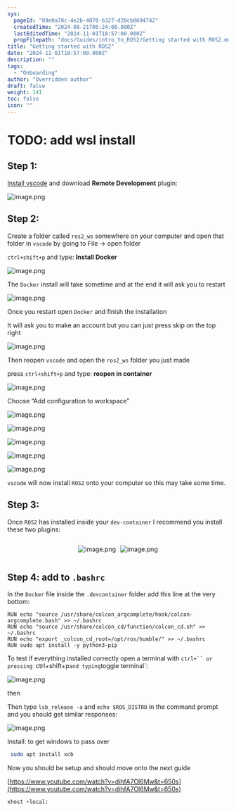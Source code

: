 ```yaml
---
sys:
  pageId: "89e0a78c-4e2b-4070-b327-d28cb0694742"
  createdTime: "2024-08-21T00:24:00.000Z"
  lastEditedTime: "2024-11-01T18:57:00.000Z"
  propFilepath: "docs/Guides/intro_to_ROS2/Getting started with ROS2.md"
title: "Getting started with ROS2"
date: "2024-11-01T18:57:00.000Z"
description: ""
tags:
  - "Onboarding"
author: "Overridden author"
draft: false
weight: 141
toc: false
icon: ""
---
```


# TODO: add wsl install

## Step 1:

[Install vscode](https://code.visualstudio.com/download) and download **Remote Development** plugin:

![image.png](https://prod-files-secure.s3.us-west-2.amazonaws.com/d518164a-d88e-44d1-a4ee-3adb3bd8bce0/efb52993-1881-4a40-b95e-6f020334f022/image.png?X-Amz-Algorithm=AWS4-HMAC-SHA256&X-Amz-Content-Sha256=UNSIGNED-PAYLOAD&X-Amz-Credential=ASIAZI2LB4666DF4SPPU%2F20250208%2Fus-west-2%2Fs3%2Faws4_request&X-Amz-Date=20250208T031010Z&X-Amz-Expires=3600&X-Amz-Security-Token=IQoJb3JpZ2luX2VjEGoaCXVzLXdlc3QtMiJIMEYCIQCaWlbympcL4XYiUkbfhUkxQIn5rAXvev7qk557x9mRtQIhAMIGCEXM03MlQKm6OLUTVzVIAVO0UsbbE9AbDcWnGCjOKogECIP%2F%2F%2F%2F%2F%2F%2F%2F%2F%2FwEQABoMNjM3NDIzMTgzODA1Igyn6399SYxg2nR%2BwwUq3APlD1Xv0FPkQvQPkH3qXZYNtH7TRsZwH2rylkAPrMLo8If5Sb5w%2BasNPxXUTSU07Jyn3fMnbLol6RN523iqjAXBvDyiGnJ6Yj3%2FCx23ZwUh475ZbnHubqTyBvEcY8M%2BBO%2FZJLwudEHfuIdMsgOxBjZSwNdPUgOogYWYP960TZGYGN0Mk%2FHv0dnEcQ0195bgxn%2F89Hwgm5oIk0FxRpW8fuJn853lgFrp0hnWV7DrRXO4slAA4fy4rEvLErWocskTkaSKojRkcQZt1z442h0g42tsGoYrGVmIAtpelXgMQhz%2FAayMuhoGTKu5hnnXGfTk%2F%2Flkd1omGOF6STbQx36jZkHxyZFpU22zAwvrN0oEYWkbVNI9PNv2geWV0cJqRyFIxKkLwovQW30j6lwWP78H5C4f5MAOwlDJtDNJl7fIi0DAeAXhTt2wjbuBU73WAYzqL%2Fh47cCG9uZgP0rewi7QGUxxBY2JDyMZoKK7WR2XlDAM8jYmGslCEU%2FVDQcJtJJaVHr1ycvdizgLyty7sMgWSJGQKQgzEgP4IiV74TT%2FPwcUs1HBTt7kru2QEnPQhzZrhz%2BLe4JVw5r533M%2BeF%2BXAOLg65VB5IgXFpbEbgV9EdFK82rH4YE141BUEKrcTTDr%2BZq9BjqkAbng%2FOI5t%2FkzIbFcPN0hGe0jA5P1NTcnUKbSArtBi3IL0FTc%2F%2BPJiUNgU7WyZmjrlFcxQaZchC8EmLI9KcVFhMVOWcXSn74ZnLCFulfnhWn3NIGLq3i9orLcJDdZjenzvhBiVGtwztC50SBx%2FiKpuR7NIW%2BTCRHZBcq%2BvWzg0zTh4lXFE21o2Pq69Z5q34FBpxp3TDKsb0G%2B7IY%2Fe%2BXuFfB219Iq&X-Amz-Signature=0920647968f9eef6fca0a7d79e869e9ea9077521ecd3590b311827c6448fcdb1&X-Amz-SignedHeaders=host&x-id=GetObject)

## Step 2:

Create a folder called `ros2_ws` somewhere on your computer and open that folder in `vscode` by going to File → open folder 

`ctrl+shift+p` and type: **Install Docker**

![image.png](https://prod-files-secure.s3.us-west-2.amazonaws.com/d518164a-d88e-44d1-a4ee-3adb3bd8bce0/2269dc0e-1cd5-47ff-bceb-c04ad9b2eab0/image.png?X-Amz-Algorithm=AWS4-HMAC-SHA256&X-Amz-Content-Sha256=UNSIGNED-PAYLOAD&X-Amz-Credential=ASIAZI2LB4666DF4SPPU%2F20250208%2Fus-west-2%2Fs3%2Faws4_request&X-Amz-Date=20250208T031009Z&X-Amz-Expires=3600&X-Amz-Security-Token=IQoJb3JpZ2luX2VjEGoaCXVzLXdlc3QtMiJIMEYCIQCaWlbympcL4XYiUkbfhUkxQIn5rAXvev7qk557x9mRtQIhAMIGCEXM03MlQKm6OLUTVzVIAVO0UsbbE9AbDcWnGCjOKogECIP%2F%2F%2F%2F%2F%2F%2F%2F%2F%2FwEQABoMNjM3NDIzMTgzODA1Igyn6399SYxg2nR%2BwwUq3APlD1Xv0FPkQvQPkH3qXZYNtH7TRsZwH2rylkAPrMLo8If5Sb5w%2BasNPxXUTSU07Jyn3fMnbLol6RN523iqjAXBvDyiGnJ6Yj3%2FCx23ZwUh475ZbnHubqTyBvEcY8M%2BBO%2FZJLwudEHfuIdMsgOxBjZSwNdPUgOogYWYP960TZGYGN0Mk%2FHv0dnEcQ0195bgxn%2F89Hwgm5oIk0FxRpW8fuJn853lgFrp0hnWV7DrRXO4slAA4fy4rEvLErWocskTkaSKojRkcQZt1z442h0g42tsGoYrGVmIAtpelXgMQhz%2FAayMuhoGTKu5hnnXGfTk%2F%2Flkd1omGOF6STbQx36jZkHxyZFpU22zAwvrN0oEYWkbVNI9PNv2geWV0cJqRyFIxKkLwovQW30j6lwWP78H5C4f5MAOwlDJtDNJl7fIi0DAeAXhTt2wjbuBU73WAYzqL%2Fh47cCG9uZgP0rewi7QGUxxBY2JDyMZoKK7WR2XlDAM8jYmGslCEU%2FVDQcJtJJaVHr1ycvdizgLyty7sMgWSJGQKQgzEgP4IiV74TT%2FPwcUs1HBTt7kru2QEnPQhzZrhz%2BLe4JVw5r533M%2BeF%2BXAOLg65VB5IgXFpbEbgV9EdFK82rH4YE141BUEKrcTTDr%2BZq9BjqkAbng%2FOI5t%2FkzIbFcPN0hGe0jA5P1NTcnUKbSArtBi3IL0FTc%2F%2BPJiUNgU7WyZmjrlFcxQaZchC8EmLI9KcVFhMVOWcXSn74ZnLCFulfnhWn3NIGLq3i9orLcJDdZjenzvhBiVGtwztC50SBx%2FiKpuR7NIW%2BTCRHZBcq%2BvWzg0zTh4lXFE21o2Pq69Z5q34FBpxp3TDKsb0G%2B7IY%2Fe%2BXuFfB219Iq&X-Amz-Signature=3590ae7a61e5b85cb83b5bf8c6b2be2ffed4bef0907aa2ae0360684a401c04ad&X-Amz-SignedHeaders=host&x-id=GetObject)

The `Docker` install will take sometime and at the end it will ask you to restart

![image.png](https://prod-files-secure.s3.us-west-2.amazonaws.com/d518164a-d88e-44d1-a4ee-3adb3bd8bce0/ed233f78-be33-4b1f-b89c-9c346c0e961e/image.png?X-Amz-Algorithm=AWS4-HMAC-SHA256&X-Amz-Content-Sha256=UNSIGNED-PAYLOAD&X-Amz-Credential=ASIAZI2LB4666DF4SPPU%2F20250208%2Fus-west-2%2Fs3%2Faws4_request&X-Amz-Date=20250208T031010Z&X-Amz-Expires=3600&X-Amz-Security-Token=IQoJb3JpZ2luX2VjEGoaCXVzLXdlc3QtMiJIMEYCIQCaWlbympcL4XYiUkbfhUkxQIn5rAXvev7qk557x9mRtQIhAMIGCEXM03MlQKm6OLUTVzVIAVO0UsbbE9AbDcWnGCjOKogECIP%2F%2F%2F%2F%2F%2F%2F%2F%2F%2FwEQABoMNjM3NDIzMTgzODA1Igyn6399SYxg2nR%2BwwUq3APlD1Xv0FPkQvQPkH3qXZYNtH7TRsZwH2rylkAPrMLo8If5Sb5w%2BasNPxXUTSU07Jyn3fMnbLol6RN523iqjAXBvDyiGnJ6Yj3%2FCx23ZwUh475ZbnHubqTyBvEcY8M%2BBO%2FZJLwudEHfuIdMsgOxBjZSwNdPUgOogYWYP960TZGYGN0Mk%2FHv0dnEcQ0195bgxn%2F89Hwgm5oIk0FxRpW8fuJn853lgFrp0hnWV7DrRXO4slAA4fy4rEvLErWocskTkaSKojRkcQZt1z442h0g42tsGoYrGVmIAtpelXgMQhz%2FAayMuhoGTKu5hnnXGfTk%2F%2Flkd1omGOF6STbQx36jZkHxyZFpU22zAwvrN0oEYWkbVNI9PNv2geWV0cJqRyFIxKkLwovQW30j6lwWP78H5C4f5MAOwlDJtDNJl7fIi0DAeAXhTt2wjbuBU73WAYzqL%2Fh47cCG9uZgP0rewi7QGUxxBY2JDyMZoKK7WR2XlDAM8jYmGslCEU%2FVDQcJtJJaVHr1ycvdizgLyty7sMgWSJGQKQgzEgP4IiV74TT%2FPwcUs1HBTt7kru2QEnPQhzZrhz%2BLe4JVw5r533M%2BeF%2BXAOLg65VB5IgXFpbEbgV9EdFK82rH4YE141BUEKrcTTDr%2BZq9BjqkAbng%2FOI5t%2FkzIbFcPN0hGe0jA5P1NTcnUKbSArtBi3IL0FTc%2F%2BPJiUNgU7WyZmjrlFcxQaZchC8EmLI9KcVFhMVOWcXSn74ZnLCFulfnhWn3NIGLq3i9orLcJDdZjenzvhBiVGtwztC50SBx%2FiKpuR7NIW%2BTCRHZBcq%2BvWzg0zTh4lXFE21o2Pq69Z5q34FBpxp3TDKsb0G%2B7IY%2Fe%2BXuFfB219Iq&X-Amz-Signature=ba8dade96ece70e0395c07b14967e2bb16e6e473a758de1333ec7acdfa4a0b0f&X-Amz-SignedHeaders=host&x-id=GetObject)

Once you restart open `Docker` and finish the installation

It will ask you to make an account but you can just press skip on the top right

![image.png](https://prod-files-secure.s3.us-west-2.amazonaws.com/d518164a-d88e-44d1-a4ee-3adb3bd8bce0/21010ad9-1659-4fd9-9f59-9932a09b2a3d/image.png?X-Amz-Algorithm=AWS4-HMAC-SHA256&X-Amz-Content-Sha256=UNSIGNED-PAYLOAD&X-Amz-Credential=ASIAZI2LB4666DF4SPPU%2F20250208%2Fus-west-2%2Fs3%2Faws4_request&X-Amz-Date=20250208T031010Z&X-Amz-Expires=3600&X-Amz-Security-Token=IQoJb3JpZ2luX2VjEGoaCXVzLXdlc3QtMiJIMEYCIQCaWlbympcL4XYiUkbfhUkxQIn5rAXvev7qk557x9mRtQIhAMIGCEXM03MlQKm6OLUTVzVIAVO0UsbbE9AbDcWnGCjOKogECIP%2F%2F%2F%2F%2F%2F%2F%2F%2F%2FwEQABoMNjM3NDIzMTgzODA1Igyn6399SYxg2nR%2BwwUq3APlD1Xv0FPkQvQPkH3qXZYNtH7TRsZwH2rylkAPrMLo8If5Sb5w%2BasNPxXUTSU07Jyn3fMnbLol6RN523iqjAXBvDyiGnJ6Yj3%2FCx23ZwUh475ZbnHubqTyBvEcY8M%2BBO%2FZJLwudEHfuIdMsgOxBjZSwNdPUgOogYWYP960TZGYGN0Mk%2FHv0dnEcQ0195bgxn%2F89Hwgm5oIk0FxRpW8fuJn853lgFrp0hnWV7DrRXO4slAA4fy4rEvLErWocskTkaSKojRkcQZt1z442h0g42tsGoYrGVmIAtpelXgMQhz%2FAayMuhoGTKu5hnnXGfTk%2F%2Flkd1omGOF6STbQx36jZkHxyZFpU22zAwvrN0oEYWkbVNI9PNv2geWV0cJqRyFIxKkLwovQW30j6lwWP78H5C4f5MAOwlDJtDNJl7fIi0DAeAXhTt2wjbuBU73WAYzqL%2Fh47cCG9uZgP0rewi7QGUxxBY2JDyMZoKK7WR2XlDAM8jYmGslCEU%2FVDQcJtJJaVHr1ycvdizgLyty7sMgWSJGQKQgzEgP4IiV74TT%2FPwcUs1HBTt7kru2QEnPQhzZrhz%2BLe4JVw5r533M%2BeF%2BXAOLg65VB5IgXFpbEbgV9EdFK82rH4YE141BUEKrcTTDr%2BZq9BjqkAbng%2FOI5t%2FkzIbFcPN0hGe0jA5P1NTcnUKbSArtBi3IL0FTc%2F%2BPJiUNgU7WyZmjrlFcxQaZchC8EmLI9KcVFhMVOWcXSn74ZnLCFulfnhWn3NIGLq3i9orLcJDdZjenzvhBiVGtwztC50SBx%2FiKpuR7NIW%2BTCRHZBcq%2BvWzg0zTh4lXFE21o2Pq69Z5q34FBpxp3TDKsb0G%2B7IY%2Fe%2BXuFfB219Iq&X-Amz-Signature=c4ca8788d3536de711eb74fe981770ed9efd4c0b71791e8388989f40629e8bba&X-Amz-SignedHeaders=host&x-id=GetObject)

Then reopen `vscode` and open the `ros2_ws` folder you just made

press `ctrl+shift+p` and type: **reopen in container**

![image.png](https://prod-files-secure.s3.us-west-2.amazonaws.com/d518164a-d88e-44d1-a4ee-3adb3bd8bce0/4e93b8c2-41ad-488c-8095-c74205196118/image.png?X-Amz-Algorithm=AWS4-HMAC-SHA256&X-Amz-Content-Sha256=UNSIGNED-PAYLOAD&X-Amz-Credential=ASIAZI2LB4666DF4SPPU%2F20250208%2Fus-west-2%2Fs3%2Faws4_request&X-Amz-Date=20250208T031010Z&X-Amz-Expires=3600&X-Amz-Security-Token=IQoJb3JpZ2luX2VjEGoaCXVzLXdlc3QtMiJIMEYCIQCaWlbympcL4XYiUkbfhUkxQIn5rAXvev7qk557x9mRtQIhAMIGCEXM03MlQKm6OLUTVzVIAVO0UsbbE9AbDcWnGCjOKogECIP%2F%2F%2F%2F%2F%2F%2F%2F%2F%2FwEQABoMNjM3NDIzMTgzODA1Igyn6399SYxg2nR%2BwwUq3APlD1Xv0FPkQvQPkH3qXZYNtH7TRsZwH2rylkAPrMLo8If5Sb5w%2BasNPxXUTSU07Jyn3fMnbLol6RN523iqjAXBvDyiGnJ6Yj3%2FCx23ZwUh475ZbnHubqTyBvEcY8M%2BBO%2FZJLwudEHfuIdMsgOxBjZSwNdPUgOogYWYP960TZGYGN0Mk%2FHv0dnEcQ0195bgxn%2F89Hwgm5oIk0FxRpW8fuJn853lgFrp0hnWV7DrRXO4slAA4fy4rEvLErWocskTkaSKojRkcQZt1z442h0g42tsGoYrGVmIAtpelXgMQhz%2FAayMuhoGTKu5hnnXGfTk%2F%2Flkd1omGOF6STbQx36jZkHxyZFpU22zAwvrN0oEYWkbVNI9PNv2geWV0cJqRyFIxKkLwovQW30j6lwWP78H5C4f5MAOwlDJtDNJl7fIi0DAeAXhTt2wjbuBU73WAYzqL%2Fh47cCG9uZgP0rewi7QGUxxBY2JDyMZoKK7WR2XlDAM8jYmGslCEU%2FVDQcJtJJaVHr1ycvdizgLyty7sMgWSJGQKQgzEgP4IiV74TT%2FPwcUs1HBTt7kru2QEnPQhzZrhz%2BLe4JVw5r533M%2BeF%2BXAOLg65VB5IgXFpbEbgV9EdFK82rH4YE141BUEKrcTTDr%2BZq9BjqkAbng%2FOI5t%2FkzIbFcPN0hGe0jA5P1NTcnUKbSArtBi3IL0FTc%2F%2BPJiUNgU7WyZmjrlFcxQaZchC8EmLI9KcVFhMVOWcXSn74ZnLCFulfnhWn3NIGLq3i9orLcJDdZjenzvhBiVGtwztC50SBx%2FiKpuR7NIW%2BTCRHZBcq%2BvWzg0zTh4lXFE21o2Pq69Z5q34FBpxp3TDKsb0G%2B7IY%2Fe%2BXuFfB219Iq&X-Amz-Signature=88521fe1cea47c71802b876a204db1264b6c38e7948e1180b1e49c3c4800e114&X-Amz-SignedHeaders=host&x-id=GetObject)

Choose “Add configuration to workspace”

![image.png](https://prod-files-secure.s3.us-west-2.amazonaws.com/d518164a-d88e-44d1-a4ee-3adb3bd8bce0/9560b282-5060-4989-ba37-97e7b2c22476/image.png?X-Amz-Algorithm=AWS4-HMAC-SHA256&X-Amz-Content-Sha256=UNSIGNED-PAYLOAD&X-Amz-Credential=ASIAZI2LB4666DF4SPPU%2F20250208%2Fus-west-2%2Fs3%2Faws4_request&X-Amz-Date=20250208T031010Z&X-Amz-Expires=3600&X-Amz-Security-Token=IQoJb3JpZ2luX2VjEGoaCXVzLXdlc3QtMiJIMEYCIQCaWlbympcL4XYiUkbfhUkxQIn5rAXvev7qk557x9mRtQIhAMIGCEXM03MlQKm6OLUTVzVIAVO0UsbbE9AbDcWnGCjOKogECIP%2F%2F%2F%2F%2F%2F%2F%2F%2F%2FwEQABoMNjM3NDIzMTgzODA1Igyn6399SYxg2nR%2BwwUq3APlD1Xv0FPkQvQPkH3qXZYNtH7TRsZwH2rylkAPrMLo8If5Sb5w%2BasNPxXUTSU07Jyn3fMnbLol6RN523iqjAXBvDyiGnJ6Yj3%2FCx23ZwUh475ZbnHubqTyBvEcY8M%2BBO%2FZJLwudEHfuIdMsgOxBjZSwNdPUgOogYWYP960TZGYGN0Mk%2FHv0dnEcQ0195bgxn%2F89Hwgm5oIk0FxRpW8fuJn853lgFrp0hnWV7DrRXO4slAA4fy4rEvLErWocskTkaSKojRkcQZt1z442h0g42tsGoYrGVmIAtpelXgMQhz%2FAayMuhoGTKu5hnnXGfTk%2F%2Flkd1omGOF6STbQx36jZkHxyZFpU22zAwvrN0oEYWkbVNI9PNv2geWV0cJqRyFIxKkLwovQW30j6lwWP78H5C4f5MAOwlDJtDNJl7fIi0DAeAXhTt2wjbuBU73WAYzqL%2Fh47cCG9uZgP0rewi7QGUxxBY2JDyMZoKK7WR2XlDAM8jYmGslCEU%2FVDQcJtJJaVHr1ycvdizgLyty7sMgWSJGQKQgzEgP4IiV74TT%2FPwcUs1HBTt7kru2QEnPQhzZrhz%2BLe4JVw5r533M%2BeF%2BXAOLg65VB5IgXFpbEbgV9EdFK82rH4YE141BUEKrcTTDr%2BZq9BjqkAbng%2FOI5t%2FkzIbFcPN0hGe0jA5P1NTcnUKbSArtBi3IL0FTc%2F%2BPJiUNgU7WyZmjrlFcxQaZchC8EmLI9KcVFhMVOWcXSn74ZnLCFulfnhWn3NIGLq3i9orLcJDdZjenzvhBiVGtwztC50SBx%2FiKpuR7NIW%2BTCRHZBcq%2BvWzg0zTh4lXFE21o2Pq69Z5q34FBpxp3TDKsb0G%2B7IY%2Fe%2BXuFfB219Iq&X-Amz-Signature=96a6fffa110901b2929dcfa1904d1bf4f87259fb0e3bad4e2a73b0715ff15812&X-Amz-SignedHeaders=host&x-id=GetObject)

![image.png](https://prod-files-secure.s3.us-west-2.amazonaws.com/d518164a-d88e-44d1-a4ee-3adb3bd8bce0/2ee63f81-886b-48e8-a553-dc6e5eac99e4/image.png?X-Amz-Algorithm=AWS4-HMAC-SHA256&X-Amz-Content-Sha256=UNSIGNED-PAYLOAD&X-Amz-Credential=ASIAZI2LB4666DF4SPPU%2F20250208%2Fus-west-2%2Fs3%2Faws4_request&X-Amz-Date=20250208T031010Z&X-Amz-Expires=3600&X-Amz-Security-Token=IQoJb3JpZ2luX2VjEGoaCXVzLXdlc3QtMiJIMEYCIQCaWlbympcL4XYiUkbfhUkxQIn5rAXvev7qk557x9mRtQIhAMIGCEXM03MlQKm6OLUTVzVIAVO0UsbbE9AbDcWnGCjOKogECIP%2F%2F%2F%2F%2F%2F%2F%2F%2F%2FwEQABoMNjM3NDIzMTgzODA1Igyn6399SYxg2nR%2BwwUq3APlD1Xv0FPkQvQPkH3qXZYNtH7TRsZwH2rylkAPrMLo8If5Sb5w%2BasNPxXUTSU07Jyn3fMnbLol6RN523iqjAXBvDyiGnJ6Yj3%2FCx23ZwUh475ZbnHubqTyBvEcY8M%2BBO%2FZJLwudEHfuIdMsgOxBjZSwNdPUgOogYWYP960TZGYGN0Mk%2FHv0dnEcQ0195bgxn%2F89Hwgm5oIk0FxRpW8fuJn853lgFrp0hnWV7DrRXO4slAA4fy4rEvLErWocskTkaSKojRkcQZt1z442h0g42tsGoYrGVmIAtpelXgMQhz%2FAayMuhoGTKu5hnnXGfTk%2F%2Flkd1omGOF6STbQx36jZkHxyZFpU22zAwvrN0oEYWkbVNI9PNv2geWV0cJqRyFIxKkLwovQW30j6lwWP78H5C4f5MAOwlDJtDNJl7fIi0DAeAXhTt2wjbuBU73WAYzqL%2Fh47cCG9uZgP0rewi7QGUxxBY2JDyMZoKK7WR2XlDAM8jYmGslCEU%2FVDQcJtJJaVHr1ycvdizgLyty7sMgWSJGQKQgzEgP4IiV74TT%2FPwcUs1HBTt7kru2QEnPQhzZrhz%2BLe4JVw5r533M%2BeF%2BXAOLg65VB5IgXFpbEbgV9EdFK82rH4YE141BUEKrcTTDr%2BZq9BjqkAbng%2FOI5t%2FkzIbFcPN0hGe0jA5P1NTcnUKbSArtBi3IL0FTc%2F%2BPJiUNgU7WyZmjrlFcxQaZchC8EmLI9KcVFhMVOWcXSn74ZnLCFulfnhWn3NIGLq3i9orLcJDdZjenzvhBiVGtwztC50SBx%2FiKpuR7NIW%2BTCRHZBcq%2BvWzg0zTh4lXFE21o2Pq69Z5q34FBpxp3TDKsb0G%2B7IY%2Fe%2BXuFfB219Iq&X-Amz-Signature=27a08a71900d1714b2bc42c99a08d9ef0106dc70d801550386e2179b0c31c844&X-Amz-SignedHeaders=host&x-id=GetObject)

![image.png](https://prod-files-secure.s3.us-west-2.amazonaws.com/d518164a-d88e-44d1-a4ee-3adb3bd8bce0/ae1580b2-b048-407e-aed9-b584224a7a04/image.png?X-Amz-Algorithm=AWS4-HMAC-SHA256&X-Amz-Content-Sha256=UNSIGNED-PAYLOAD&X-Amz-Credential=ASIAZI2LB4666DF4SPPU%2F20250208%2Fus-west-2%2Fs3%2Faws4_request&X-Amz-Date=20250208T031009Z&X-Amz-Expires=3600&X-Amz-Security-Token=IQoJb3JpZ2luX2VjEGoaCXVzLXdlc3QtMiJIMEYCIQCaWlbympcL4XYiUkbfhUkxQIn5rAXvev7qk557x9mRtQIhAMIGCEXM03MlQKm6OLUTVzVIAVO0UsbbE9AbDcWnGCjOKogECIP%2F%2F%2F%2F%2F%2F%2F%2F%2F%2FwEQABoMNjM3NDIzMTgzODA1Igyn6399SYxg2nR%2BwwUq3APlD1Xv0FPkQvQPkH3qXZYNtH7TRsZwH2rylkAPrMLo8If5Sb5w%2BasNPxXUTSU07Jyn3fMnbLol6RN523iqjAXBvDyiGnJ6Yj3%2FCx23ZwUh475ZbnHubqTyBvEcY8M%2BBO%2FZJLwudEHfuIdMsgOxBjZSwNdPUgOogYWYP960TZGYGN0Mk%2FHv0dnEcQ0195bgxn%2F89Hwgm5oIk0FxRpW8fuJn853lgFrp0hnWV7DrRXO4slAA4fy4rEvLErWocskTkaSKojRkcQZt1z442h0g42tsGoYrGVmIAtpelXgMQhz%2FAayMuhoGTKu5hnnXGfTk%2F%2Flkd1omGOF6STbQx36jZkHxyZFpU22zAwvrN0oEYWkbVNI9PNv2geWV0cJqRyFIxKkLwovQW30j6lwWP78H5C4f5MAOwlDJtDNJl7fIi0DAeAXhTt2wjbuBU73WAYzqL%2Fh47cCG9uZgP0rewi7QGUxxBY2JDyMZoKK7WR2XlDAM8jYmGslCEU%2FVDQcJtJJaVHr1ycvdizgLyty7sMgWSJGQKQgzEgP4IiV74TT%2FPwcUs1HBTt7kru2QEnPQhzZrhz%2BLe4JVw5r533M%2BeF%2BXAOLg65VB5IgXFpbEbgV9EdFK82rH4YE141BUEKrcTTDr%2BZq9BjqkAbng%2FOI5t%2FkzIbFcPN0hGe0jA5P1NTcnUKbSArtBi3IL0FTc%2F%2BPJiUNgU7WyZmjrlFcxQaZchC8EmLI9KcVFhMVOWcXSn74ZnLCFulfnhWn3NIGLq3i9orLcJDdZjenzvhBiVGtwztC50SBx%2FiKpuR7NIW%2BTCRHZBcq%2BvWzg0zTh4lXFE21o2Pq69Z5q34FBpxp3TDKsb0G%2B7IY%2Fe%2BXuFfB219Iq&X-Amz-Signature=669299d3d1aef9dbb1602075b5d541c6bab7fcdbf95bddc4a7e3b3dba5b1ab5f&X-Amz-SignedHeaders=host&x-id=GetObject)

![image.png](https://prod-files-secure.s3.us-west-2.amazonaws.com/d518164a-d88e-44d1-a4ee-3adb3bd8bce0/53255b28-f75e-430f-b9e3-c0ac8577e42b/image.png?X-Amz-Algorithm=AWS4-HMAC-SHA256&X-Amz-Content-Sha256=UNSIGNED-PAYLOAD&X-Amz-Credential=ASIAZI2LB4666DF4SPPU%2F20250208%2Fus-west-2%2Fs3%2Faws4_request&X-Amz-Date=20250208T031009Z&X-Amz-Expires=3600&X-Amz-Security-Token=IQoJb3JpZ2luX2VjEGoaCXVzLXdlc3QtMiJIMEYCIQCaWlbympcL4XYiUkbfhUkxQIn5rAXvev7qk557x9mRtQIhAMIGCEXM03MlQKm6OLUTVzVIAVO0UsbbE9AbDcWnGCjOKogECIP%2F%2F%2F%2F%2F%2F%2F%2F%2F%2FwEQABoMNjM3NDIzMTgzODA1Igyn6399SYxg2nR%2BwwUq3APlD1Xv0FPkQvQPkH3qXZYNtH7TRsZwH2rylkAPrMLo8If5Sb5w%2BasNPxXUTSU07Jyn3fMnbLol6RN523iqjAXBvDyiGnJ6Yj3%2FCx23ZwUh475ZbnHubqTyBvEcY8M%2BBO%2FZJLwudEHfuIdMsgOxBjZSwNdPUgOogYWYP960TZGYGN0Mk%2FHv0dnEcQ0195bgxn%2F89Hwgm5oIk0FxRpW8fuJn853lgFrp0hnWV7DrRXO4slAA4fy4rEvLErWocskTkaSKojRkcQZt1z442h0g42tsGoYrGVmIAtpelXgMQhz%2FAayMuhoGTKu5hnnXGfTk%2F%2Flkd1omGOF6STbQx36jZkHxyZFpU22zAwvrN0oEYWkbVNI9PNv2geWV0cJqRyFIxKkLwovQW30j6lwWP78H5C4f5MAOwlDJtDNJl7fIi0DAeAXhTt2wjbuBU73WAYzqL%2Fh47cCG9uZgP0rewi7QGUxxBY2JDyMZoKK7WR2XlDAM8jYmGslCEU%2FVDQcJtJJaVHr1ycvdizgLyty7sMgWSJGQKQgzEgP4IiV74TT%2FPwcUs1HBTt7kru2QEnPQhzZrhz%2BLe4JVw5r533M%2BeF%2BXAOLg65VB5IgXFpbEbgV9EdFK82rH4YE141BUEKrcTTDr%2BZq9BjqkAbng%2FOI5t%2FkzIbFcPN0hGe0jA5P1NTcnUKbSArtBi3IL0FTc%2F%2BPJiUNgU7WyZmjrlFcxQaZchC8EmLI9KcVFhMVOWcXSn74ZnLCFulfnhWn3NIGLq3i9orLcJDdZjenzvhBiVGtwztC50SBx%2FiKpuR7NIW%2BTCRHZBcq%2BvWzg0zTh4lXFE21o2Pq69Z5q34FBpxp3TDKsb0G%2B7IY%2Fe%2BXuFfB219Iq&X-Amz-Signature=9457409555fad6db8f172e78dd965552a3ac7b5cad9caea6c37f8008b7af75cd&X-Amz-SignedHeaders=host&x-id=GetObject)

![image.png](https://prod-files-secure.s3.us-west-2.amazonaws.com/d518164a-d88e-44d1-a4ee-3adb3bd8bce0/7c562767-5af9-4ffb-97d1-327bcdf4ee00/image.png?X-Amz-Algorithm=AWS4-HMAC-SHA256&X-Amz-Content-Sha256=UNSIGNED-PAYLOAD&X-Amz-Credential=ASIAZI2LB4666DF4SPPU%2F20250208%2Fus-west-2%2Fs3%2Faws4_request&X-Amz-Date=20250208T031009Z&X-Amz-Expires=3600&X-Amz-Security-Token=IQoJb3JpZ2luX2VjEGoaCXVzLXdlc3QtMiJIMEYCIQCaWlbympcL4XYiUkbfhUkxQIn5rAXvev7qk557x9mRtQIhAMIGCEXM03MlQKm6OLUTVzVIAVO0UsbbE9AbDcWnGCjOKogECIP%2F%2F%2F%2F%2F%2F%2F%2F%2F%2FwEQABoMNjM3NDIzMTgzODA1Igyn6399SYxg2nR%2BwwUq3APlD1Xv0FPkQvQPkH3qXZYNtH7TRsZwH2rylkAPrMLo8If5Sb5w%2BasNPxXUTSU07Jyn3fMnbLol6RN523iqjAXBvDyiGnJ6Yj3%2FCx23ZwUh475ZbnHubqTyBvEcY8M%2BBO%2FZJLwudEHfuIdMsgOxBjZSwNdPUgOogYWYP960TZGYGN0Mk%2FHv0dnEcQ0195bgxn%2F89Hwgm5oIk0FxRpW8fuJn853lgFrp0hnWV7DrRXO4slAA4fy4rEvLErWocskTkaSKojRkcQZt1z442h0g42tsGoYrGVmIAtpelXgMQhz%2FAayMuhoGTKu5hnnXGfTk%2F%2Flkd1omGOF6STbQx36jZkHxyZFpU22zAwvrN0oEYWkbVNI9PNv2geWV0cJqRyFIxKkLwovQW30j6lwWP78H5C4f5MAOwlDJtDNJl7fIi0DAeAXhTt2wjbuBU73WAYzqL%2Fh47cCG9uZgP0rewi7QGUxxBY2JDyMZoKK7WR2XlDAM8jYmGslCEU%2FVDQcJtJJaVHr1ycvdizgLyty7sMgWSJGQKQgzEgP4IiV74TT%2FPwcUs1HBTt7kru2QEnPQhzZrhz%2BLe4JVw5r533M%2BeF%2BXAOLg65VB5IgXFpbEbgV9EdFK82rH4YE141BUEKrcTTDr%2BZq9BjqkAbng%2FOI5t%2FkzIbFcPN0hGe0jA5P1NTcnUKbSArtBi3IL0FTc%2F%2BPJiUNgU7WyZmjrlFcxQaZchC8EmLI9KcVFhMVOWcXSn74ZnLCFulfnhWn3NIGLq3i9orLcJDdZjenzvhBiVGtwztC50SBx%2FiKpuR7NIW%2BTCRHZBcq%2BvWzg0zTh4lXFE21o2Pq69Z5q34FBpxp3TDKsb0G%2B7IY%2Fe%2BXuFfB219Iq&X-Amz-Signature=73534f84fffd11e3c111a59dcd61f0161455708ec95294ebe74a5a4cef240a15&X-Amz-SignedHeaders=host&x-id=GetObject)

`vscode` will now install `ROS2` onto your computer so this may take some time.

## Step 3:

Once `ROS2` has installed inside your `dev-container` I recommend you install these two plugins:

<div style="display: flex;flex-direction: row; column-gap:10px; max-width: 630px;justify-content: center;">
<div>

![image.png](https://prod-files-secure.s3.us-west-2.amazonaws.com/d518164a-d88e-44d1-a4ee-3adb3bd8bce0/3fc3d550-5a54-4ba1-ba6b-faa01cdb7369/image.png?X-Amz-Algorithm=AWS4-HMAC-SHA256&X-Amz-Content-Sha256=UNSIGNED-PAYLOAD&X-Amz-Credential=ASIAZI2LB4667RJKQP3H%2F20250208%2Fus-west-2%2Fs3%2Faws4_request&X-Amz-Date=20250208T031012Z&X-Amz-Expires=3600&X-Amz-Security-Token=IQoJb3JpZ2luX2VjEGoaCXVzLXdlc3QtMiJHMEUCIQDUZuJ59q7GPPzH9RTZZEuXl43bdEjcHHjknWVC9S%2FtlgIgRgu6NnaWTfnqVgJc5%2Bz8IB1ZjRXewkO4TwEOgGx7j2cqiAQIg%2F%2F%2F%2F%2F%2F%2F%2F%2F%2F%2FARAAGgw2Mzc0MjMxODM4MDUiDIxlg5EJajqZ7akM1ircA4Fw4P4kiB1HSzPOM2Mk2ouVtd7oDU%2BI6WWmwQZxz4uTvGPzxunGHhUUtf6Bl4Uo3vOAd%2F1Cs69F5indO9Z1gIAJfOao0rnOl%2FAQcHpk23EBFVWZAfU0pZp%2Bhb%2ByKJLvRfZkkUDtF3HTZ6%2Bn%2FljaC0mdpqcZopuHRMCK2c%2BV71IL6AZhqTZYMf0u8%2BE5QZRyQNSURMXw%2BHkb6Mxo2JrHMKVo7VxfHthNm9jcAaT36tGzUV72WTPnI7cxppkDIGfn%2BpVDaWm9bdgL20m%2F1LWlfYA7wAKLe9DBGHkwgd1CUVYuQXcyzgfJ5NoTApjWhBY%2F7XPtr5zBDubDYbhuoktWUqn3gqnv%2F9eQe1wRi%2BSv8Arz3M4zN%2BIvy%2B9zrMRNMvVBPcIVKo0XCeH53OC32qJtmHRpXUcRpR4zX41ARUtbYrnV6MpH90a8s3KzUhuKGMCD%2FFM64BsPqkt0PpxQB2CLY9xJg6a7jU9d5zLo5gNWOGxGVg54HVULxigwaHQShMCXHMc92u9lOvtSF0nVGLT9%2FsTDOvdlvYcKGA0KfNP4vYcve1HQUOEnaLSB1okpJCxW2ZjhDrCNJg7OYNssjgcMHfMxT1fFQWZ90q1fubUvgFTqeRwbB805ESf%2Fg7X%2BMMD5mr0GOqUBgKeprFnFi2B5WnSd0xO17VM0hxGmYR8uvkgFrGP%2BOH8Dfz%2FcS0O91RnL29KLMypVUy%2Bka1vEQ%2BKZOyUe2tybLn3W1osznV3i2TGcXKD3WFZv%2B4XPFqXwDfTCmnbcY9wEEaa8%2FMDlZG%2Fjc3mdmd5YBZDlWzis6hC9WnQv8c1Vmj57fXiYTpajjXkDya8yy10HyZACQ9%2FQuO6j9VE6eBZkWc2Eg%2FhU&X-Amz-Signature=3aa5108d56b6dc5b54de5e02bfac0c728b1f4bafe8d3be6a5dc8c46716967f93&X-Amz-SignedHeaders=host&x-id=GetObject)

</div>
<div>

![image.png](https://prod-files-secure.s3.us-west-2.amazonaws.com/d518164a-d88e-44d1-a4ee-3adb3bd8bce0/d994cc66-13c2-4093-a5a3-f84cf4601a82/image.png?X-Amz-Algorithm=AWS4-HMAC-SHA256&X-Amz-Content-Sha256=UNSIGNED-PAYLOAD&X-Amz-Credential=ASIAZI2LB466RXZMVHYG%2F20250208%2Fus-west-2%2Fs3%2Faws4_request&X-Amz-Date=20250208T031012Z&X-Amz-Expires=3600&X-Amz-Security-Token=IQoJb3JpZ2luX2VjEGoaCXVzLXdlc3QtMiJHMEUCIQCLyPnbmbPB%2BOanfg15jvFQTJ2lRVFbfYp1V5oWh5nZzAIgMZfNY%2BbFF6Lam%2FUaP%2Bz03GcbH5Com7LPEPGYUUm4cxEqiAQIg%2F%2F%2F%2F%2F%2F%2F%2F%2F%2F%2FARAAGgw2Mzc0MjMxODM4MDUiDAzO1of23O5hSzczlircA%2BfnqXEsjIG5qptQwF73iB322tyK%2FqfOnpHvDtZA49lqshCIEwNHFwklo94mCuTbTulhGGng%2FaRS%2Bn9vi2VrMiH5FU44i9eVdk%2BZ6nDATSXvTKCRl%2B1QbWDqmsakR5tvNEGDx3SuS6YrdkagL6cn8lUcK%2FaRhfJ1YLt958jfVwVus8brMUYnLYC12OJDxOu%2Fisw155nrjybm58A1xqjDA7MxbztXvR39HunKvvt31ixXxptXi9dBvFulbYjW9c3PT1cVNjQyAdzIXWFYnwnIFm3nr1FxXIi3b%2F6eFQxXFqwe2cYVu7r36tuFqN87ttRa5sGfr6wo3U%2F9o%2FHYpcy0y6XmHNVRblijd9zqdNszeQLj4%2B4kAbAv%2BVsQeiH3I4M69AhBW63bIiN40mWOkKZX83QQLytMgpXm9xfelDDjR4VLv9BfYoC0qpRYO%2BZMKcCUireEMlBBHGtX%2Boj%2BKXnImvr9lzlSCnAjOc%2FTUZVNpvGusEOQtvqXcwjWaHtAt4NHQxICMSAU8ysGhCPoulYZ7VTdpWXG764wAH5yfDGNgyFgwOSSl13fPRnLtkIwgdTQ8QqSIpHoJGtUX8xOaJVEqNGIC9KZCfRojYrPCamIm9I18zLlQFl2dHWRH3WsMNv5mr0GOqUBeaTarcZUhk%2FIQ7KtocBYf2QAyBXpYx2GIiYM%2BiGGik8ko%2B1L6xZ5WXVtsrPz0qrDKNyBgIWEzRYouF4NkuI%2Baqcq9Jajx2VK1HbeH%2FN%2B2fJGWW9zevjc9l5tuFyyjPuIqGMID5GwiXjUqBqZYYR3Nz6BaTTYE7PgWkJGfITfvjVawkS7tzYdoo7V7QLls6dqxrVgfYoXZijI4QmDmhIbF%2BMSv7TZ&X-Amz-Signature=97f65a3ecb8215599c33cf454f61fd45d5795af0bfcd81c064cbf8ce32d9a1a1&X-Amz-SignedHeaders=host&x-id=GetObject)

</div>
</div>

## Step 4: add to `.bashrc`

In the `Docker` file inside the `.devcontainer` folder add this line at the very bottom: 

```docker
RUN echo "source /usr/share/colcon_argcomplete/hook/colcon-argcomplete.bash" >> ~/.bashrc
RUN echo "source /usr/share/colcon_cd/function/colcon_cd.sh" >> ~/.bashrc
RUN echo "export _colcon_cd_root=/opt/ros/humble/" >> ~/.bashrc
RUN sudo apt install -y python3-pip 
```

To test if everything installed correctly open a terminal with `ctrl+`` or pressing `ctrl+shift+p` and typing `toggle terminal`:

![image.png](https://prod-files-secure.s3.us-west-2.amazonaws.com/d518164a-d88e-44d1-a4ee-3adb3bd8bce0/6a4943d8-b04e-4c02-9a58-775f3384d1a5/image.png?X-Amz-Algorithm=AWS4-HMAC-SHA256&X-Amz-Content-Sha256=UNSIGNED-PAYLOAD&X-Amz-Credential=ASIAZI2LB4666DF4SPPU%2F20250208%2Fus-west-2%2Fs3%2Faws4_request&X-Amz-Date=20250208T031009Z&X-Amz-Expires=3600&X-Amz-Security-Token=IQoJb3JpZ2luX2VjEGoaCXVzLXdlc3QtMiJIMEYCIQCaWlbympcL4XYiUkbfhUkxQIn5rAXvev7qk557x9mRtQIhAMIGCEXM03MlQKm6OLUTVzVIAVO0UsbbE9AbDcWnGCjOKogECIP%2F%2F%2F%2F%2F%2F%2F%2F%2F%2FwEQABoMNjM3NDIzMTgzODA1Igyn6399SYxg2nR%2BwwUq3APlD1Xv0FPkQvQPkH3qXZYNtH7TRsZwH2rylkAPrMLo8If5Sb5w%2BasNPxXUTSU07Jyn3fMnbLol6RN523iqjAXBvDyiGnJ6Yj3%2FCx23ZwUh475ZbnHubqTyBvEcY8M%2BBO%2FZJLwudEHfuIdMsgOxBjZSwNdPUgOogYWYP960TZGYGN0Mk%2FHv0dnEcQ0195bgxn%2F89Hwgm5oIk0FxRpW8fuJn853lgFrp0hnWV7DrRXO4slAA4fy4rEvLErWocskTkaSKojRkcQZt1z442h0g42tsGoYrGVmIAtpelXgMQhz%2FAayMuhoGTKu5hnnXGfTk%2F%2Flkd1omGOF6STbQx36jZkHxyZFpU22zAwvrN0oEYWkbVNI9PNv2geWV0cJqRyFIxKkLwovQW30j6lwWP78H5C4f5MAOwlDJtDNJl7fIi0DAeAXhTt2wjbuBU73WAYzqL%2Fh47cCG9uZgP0rewi7QGUxxBY2JDyMZoKK7WR2XlDAM8jYmGslCEU%2FVDQcJtJJaVHr1ycvdizgLyty7sMgWSJGQKQgzEgP4IiV74TT%2FPwcUs1HBTt7kru2QEnPQhzZrhz%2BLe4JVw5r533M%2BeF%2BXAOLg65VB5IgXFpbEbgV9EdFK82rH4YE141BUEKrcTTDr%2BZq9BjqkAbng%2FOI5t%2FkzIbFcPN0hGe0jA5P1NTcnUKbSArtBi3IL0FTc%2F%2BPJiUNgU7WyZmjrlFcxQaZchC8EmLI9KcVFhMVOWcXSn74ZnLCFulfnhWn3NIGLq3i9orLcJDdZjenzvhBiVGtwztC50SBx%2FiKpuR7NIW%2BTCRHZBcq%2BvWzg0zTh4lXFE21o2Pq69Z5q34FBpxp3TDKsb0G%2B7IY%2Fe%2BXuFfB219Iq&X-Amz-Signature=dc46ce25abc288487680b85ea390b18470a3485ec62e0c1790754978cb34e57f&X-Amz-SignedHeaders=host&x-id=GetObject)

then 

Then type `lsb_release -a` and `echo $ROS_DISTRO` in the command prompt and you should get similar responses:

![image.png](https://prod-files-secure.s3.us-west-2.amazonaws.com/d518164a-d88e-44d1-a4ee-3adb3bd8bce0/3e635dec-a805-4e85-8b9e-d000e5b71a4e/image.png?X-Amz-Algorithm=AWS4-HMAC-SHA256&X-Amz-Content-Sha256=UNSIGNED-PAYLOAD&X-Amz-Credential=ASIAZI2LB4666DF4SPPU%2F20250208%2Fus-west-2%2Fs3%2Faws4_request&X-Amz-Date=20250208T031010Z&X-Amz-Expires=3600&X-Amz-Security-Token=IQoJb3JpZ2luX2VjEGoaCXVzLXdlc3QtMiJIMEYCIQCaWlbympcL4XYiUkbfhUkxQIn5rAXvev7qk557x9mRtQIhAMIGCEXM03MlQKm6OLUTVzVIAVO0UsbbE9AbDcWnGCjOKogECIP%2F%2F%2F%2F%2F%2F%2F%2F%2F%2FwEQABoMNjM3NDIzMTgzODA1Igyn6399SYxg2nR%2BwwUq3APlD1Xv0FPkQvQPkH3qXZYNtH7TRsZwH2rylkAPrMLo8If5Sb5w%2BasNPxXUTSU07Jyn3fMnbLol6RN523iqjAXBvDyiGnJ6Yj3%2FCx23ZwUh475ZbnHubqTyBvEcY8M%2BBO%2FZJLwudEHfuIdMsgOxBjZSwNdPUgOogYWYP960TZGYGN0Mk%2FHv0dnEcQ0195bgxn%2F89Hwgm5oIk0FxRpW8fuJn853lgFrp0hnWV7DrRXO4slAA4fy4rEvLErWocskTkaSKojRkcQZt1z442h0g42tsGoYrGVmIAtpelXgMQhz%2FAayMuhoGTKu5hnnXGfTk%2F%2Flkd1omGOF6STbQx36jZkHxyZFpU22zAwvrN0oEYWkbVNI9PNv2geWV0cJqRyFIxKkLwovQW30j6lwWP78H5C4f5MAOwlDJtDNJl7fIi0DAeAXhTt2wjbuBU73WAYzqL%2Fh47cCG9uZgP0rewi7QGUxxBY2JDyMZoKK7WR2XlDAM8jYmGslCEU%2FVDQcJtJJaVHr1ycvdizgLyty7sMgWSJGQKQgzEgP4IiV74TT%2FPwcUs1HBTt7kru2QEnPQhzZrhz%2BLe4JVw5r533M%2BeF%2BXAOLg65VB5IgXFpbEbgV9EdFK82rH4YE141BUEKrcTTDr%2BZq9BjqkAbng%2FOI5t%2FkzIbFcPN0hGe0jA5P1NTcnUKbSArtBi3IL0FTc%2F%2BPJiUNgU7WyZmjrlFcxQaZchC8EmLI9KcVFhMVOWcXSn74ZnLCFulfnhWn3NIGLq3i9orLcJDdZjenzvhBiVGtwztC50SBx%2FiKpuR7NIW%2BTCRHZBcq%2BvWzg0zTh4lXFE21o2Pq69Z5q34FBpxp3TDKsb0G%2B7IY%2Fe%2BXuFfB219Iq&X-Amz-Signature=6581809f2243f399f609743cf96938c9da8c072e51422b21529c58712970f64b&X-Amz-SignedHeaders=host&x-id=GetObject)

Install:  to get windows to pass over

```bash
 sudo apt install xcb
```

Now you should be setup and should move onto the next guide 

[https://www.youtube.com/watch?v=dihfA7Ol6Mw&t=650s](https://www.youtube.com/watch?v=dihfA7Ol6Mw&t=650s)

```python
xhost +local:
```
